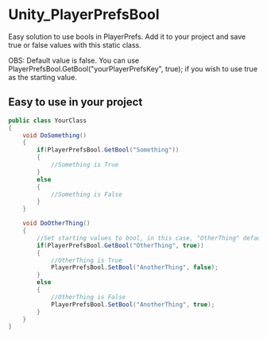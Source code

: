 # Unity_PlayerPrefsBool
Easy solution to use bools in PlayerPrefs. Add it to your project and save true or false values with this static class.

OBS: Default value is false. You can use PlayerPrefsBool.GetBool("yourPlayerPrefsKey", true); if you wish to use true as the starting value. 

## Easy to use in your project
```C#
public class YourClass
{
    void DoSomething()
    {
        if(PlayerPrefsBool.GetBool("Something"))
        {
            //Something is True
        }
        else
        {
            //Something is False 
        }
    }

    void DoOtherThing()
    {
        //Set starting values to bool, in this case, "OtherThing" default value will be true
        if(PlayerPrefsBool.GetBool("OtherThing", true))
        {
            //OtherThing is True
            PlayerPrefsBool.SetBool("AnotherThing", false);
        }
        else
        {
            //OtherThing is False 
            PlayerPrefsBool.SetBool("AnotherThing", true);
        }
    }
}
```
